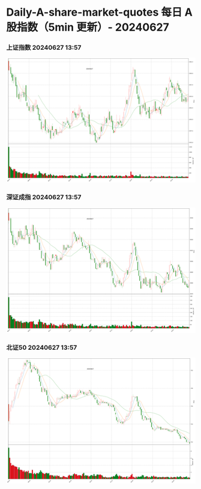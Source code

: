 
# Daily-A-share-market-quotes 每日 A 股指数（5min 更新）- 20240627

### 上证指数 20240627 13:57
![](./fig/2024/6/20240627-sh000001.png)

### 深证成指 20240627 13:57
![](./fig/2024/6/20240627-sz399001.png)

### 北证50 20240627 13:57
![](./fig/2024/6/20240627-bj899050.png)
